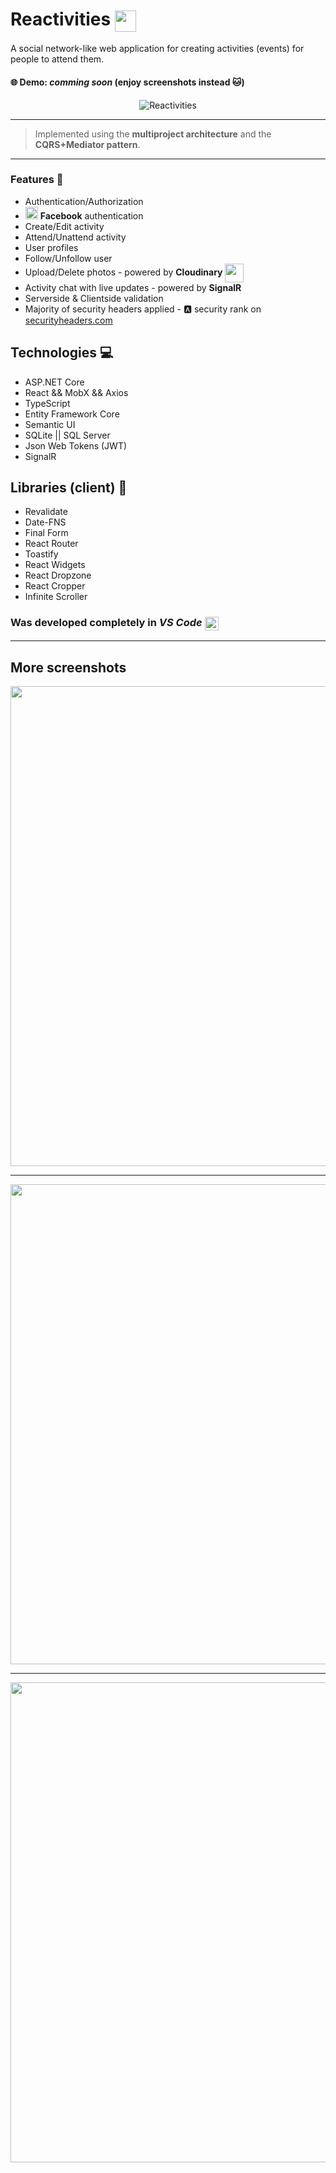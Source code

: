 # Reactivities <img src="https://image.flaticon.com/icons/svg/2343/2343637.svg" width="34" align="center" />

A social network-like web application for creating activities (events) for people to attend them.

#### :globe_with_meridians: Demo: *comming soon* (enjoy screenshots instead :cat:)

<p align="center">
  <img src="https://res.cloudinary.com/keklolkek/image/upload/v1584106796/Screenshot_11_cjxjk2.png" alt="Reactivities"/>
</p>

___

>Implemented using the **multiproject architecture** and the **CQRS+Mediator pattern**.

___

### Features :hammer:	
- Authentication/Authorization
- <img src="https://upload.wikimedia.org/wikipedia/commons/thumb/d/d5/Facebook_F_icon.svg/512px-Facebook_F_icon.svg.png" width="20px" /> **Facebook** authentication
- Create/Edit activity
- Attend/Unattend activity
- User profiles
- Follow/Unfollow user
- Upload/Delete photos - powered by **Cloudinary** <img src="https://res.cloudinary.com/demo/image/upload/e_shadow,x_13,y_13/cloudinary_icon.png" width="30px" align="center" />
- Activity chat with live updates - powered by **SignalR**
- Serverside & Clientside validation
- Majority of security headers applied - :a: security rank on [securityheaders.com](https://securityheaders.com)

## Technologies :computer:
- ASP.NET Core
- React && MobX && Axios
- TypeScript
- Entity Framework Core
- Semantic UI
- SQLite || SQL Server
- Json Web Tokens (JWT)
- SignalR

## Libraries (client) :page_with_curl:
- Revalidate
- Date-FNS
- Final Form
- React Router
- Toastify
- React Widgets
- React Dropzone
- React Cropper
- Infinite Scroller

### Was developed completely in *VS Code* <img src="https://upload.wikimedia.org/wikipedia/commons/thumb/9/9a/Visual_Studio_Code_1.35_icon.svg/1200px-Visual_Studio_Code_1.35_icon.svg.png" width="22" align="center" />

___

## More screenshots

<p align="center">
  <img src="https://res.cloudinary.com/keklolkek/image/upload/v1584112651/Screenshot_22_ox7mnf.png" width="768" />
</p>

___

<p align="center">
  <img src="https://res.cloudinary.com/keklolkek/image/upload/v1584112651/Screenshot_33_a9hdaz.png" width="768" />
</p>

___

<p align="center">
  <img src="https://res.cloudinary.com/keklolkek/image/upload/v1584112651/Screenshot_44_btpdov.png" width="768" />
</p>
